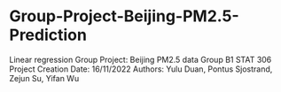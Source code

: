 # Group-Project-Beijing-PM2.5-Prediction
Linear regression Group Project: Beijing PM2.5 data
Group B1 STAT 306 Project Creation Date: 16/11/2022 Authors: Yulu Duan, Pontus Sjostrand, Zejun Su, Yifan Wu
